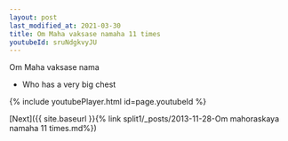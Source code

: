 ```yaml
---
layout: post
last_modified_at: 2021-03-30
title: Om Maha vaksase namaha 11 times
youtubeId: sruNdgkvyJU
---
```

 
 
Om Maha vaksase nama 
 
 -  Who has a very big chest 
 
  
 
  
 
 
 
 
 
 


{% include youtubePlayer.html id=page.youtubeId %}
 
[Next]({{ site.baseurl }}{% link  split1/_posts/2013-11-28-Om mahoraskaya namaha 11 times.md%})
 
